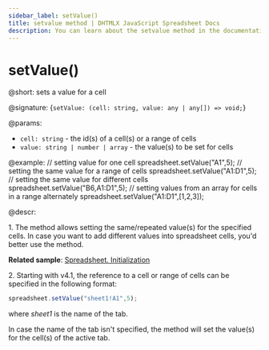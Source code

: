 ```yaml
---
sidebar_label: setValue()
title: setvalue method | DHTMLX JavaScript Spreadsheet Docs
description: You can learn about the setvalue method in the documentation of the DHTMLX JavaScript Spreadsheet library. Browse developer guides and API reference, try out code examples and live demos, and download a free 30-day evaluation version of DHTMLX Spreadsheet.
---
```


# setValue()

@short: sets a value for a cell

@signature: {`setValue: (cell: string, value: any | any[]) => void;`}

@params:
- `cell: string` - the id(s) of a cell(s) or a range of cells
- `value: string | number | array` - the value(s) to be set for cells

@example:
// setting value for one cell
spreadsheet.setValue("A1",5);
// setting the same value for a range of cells
spreadsheet.setValue("A1:D1",5);
// setting the same value for different cells
spreadsheet.setValue("B6,A1:D1",5);
// setting values from an array for cells in a range alternately
spreadsheet.setValue("A1:D1",[1,2,3]);

@descr:

1\. The method allows setting the same/repeated value(s) for the specified cells. In case you want to add different values into spreadsheet cells, you'd better use the [](api/spreadsheet_parse_method.md) method.

**Related sample**: [Spreadsheet. Initialization](https://snippet.dhtmlx.com/ihtkdcoc)

2\. Starting with v4.1, the reference to a cell or range of cells can be specified in the following format:

~~~js
spreadsheet.setValue("sheet1!A1",5);
~~~

where *sheet1* is the name of the tab.

In case the name of the tab isn't specified, the method will set the value(s) for the cell(s) of the active tab.
